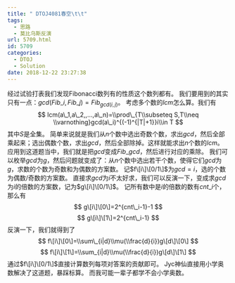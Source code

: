 ```yaml
---
title: " DTOJ4081春空\t\t"
tags:
  - 思路
  - 莫比乌斯反演
url: 5709.html
id: 5709
categories:
  - DTOJ
  - Solution
date: 2018-12-22 23:27:38
---
```


经过试验打表我们发现Fibonacci数列有的性质这个数列都有。 我们要用到的其实只有一点：$gcd(Fib\_i,Fib\_j)=Fib_{gcd(i,j)}$。 考虑多个数的$lcm$怎么算。我们有 $$ lcm(a\_1,a\_2,,…,a\_n)=\\prod\_{T\\subseteq S,T\\neq \\varnothing}gcd(a\_i)^{(-1)^{|T|+1}}i\\in T $$ 其中$S$是全集。 简单来说就是我们从$n$个数中选出奇数个数，求出$gcd$，然后全部乘起来；选出偶数个数，求出$gcd$，然后全部除掉。这样就能求出$n$个数的$lcm$。 应用到这道题当中，我们就是把$gcd$变成$Fib\_{gcd}$，然后进行对应的乘除。 我们可以枚举$gcd$为$g$，然后问题就变成了：从$n$个数中选出若干个数，使得它们$gcd$为$g$，求数的个数为奇数和为偶数的方案数。 记$f\[i\]\[0/1\]$为$gcd=i$，选的个数为偶数/奇数的方案数。 直接求$gcd$为$i$不太好求，我们可以反演一下，变成求$gcd$为$i$的倍数的方案数，记为$g\[i\]\[0/1\]$。 记所有数中是$i$的倍数的数有$cnt\_i$个，那么有 $$ g\[i\]\[0\]=2^{cnt\_i-1}-1 $$ $$ g\[i\]\[1\]=2^{cnt\_i-1} $$ 反演一下，我们就得到了 $$ f\[i\]\[0\]=\\sum\_{i|d}\\mu(\\frac{d}{i})g\[d\]\[0\] $$ $$ f\[i\]\[1\]=\\sum_{i|d}\\mu(\\frac{d}{i})g\[d\]\[1\] $$ 通过$f\[i\]\[0/1\]​$直接计算数列每项对答案的贡献即可。 Jyc神仙直接用小学奥数解决了这道题，暴踩标算。 而我可能一辈子都学不会小学奥数。